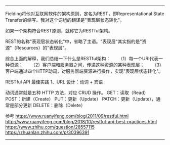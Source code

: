 



---------------------------------------------------------------------------------------------------------------------


Fielding将他对互联网软件的架构原则，定名为REST，即Representational State Transfer的缩写。我对这个词组的翻译是"表现层状态转化"。

如果一个架构符合REST原则，就称它为RESTful架构。

REST的名称"表现层状态转化"中，省略了主语。"表现层"其实指的是"资源"（Resources）的"表现层"。

综合上面的解释，我们总结一下什么是RESTful架构：
　　（1）每一个URI代表一种资源；
　　（2）客户端和服务器之间，传递这种资源的某种表现层；
　　（3）客户端通过四个HTTP动词，对服务器端资源进行操作，实现"表现层状态转化"。


RESTful API 最佳实践
1、URL 设计：动词 + 宾语

动词通常就是五种 HTTP 方法，对应 CRUD 操作。
GET：读取（Read）
POST：新建（Create）
PUT：更新（Update）
PATCH：更新（Update），通常是部分更新
DELETE：删除（Delete）






参考
https://www.ruanyifeng.com/blog/2011/09/restful.html
http://www.ruanyifeng.com/blog/2018/10/restful-api-best-practices.html
https://www.zhihu.com/question/28557115
https://zhuanlan.zhihu.com/p/30396391

---------------------------------------------------------------------------------------------------------------------

























